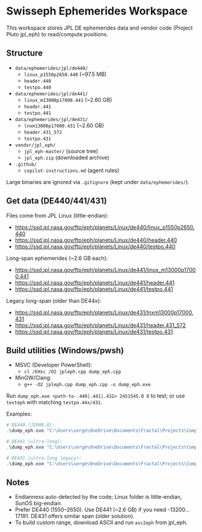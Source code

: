 # Swisseph Ephemerides Workspace

This workspace stores JPL DE ephemerides data and vendor code (Project Pluto jpl_eph) to read/compute positions.

## Structure
- `data/ephemerides/jpl/de440/`
  - `linux_p1550p2650.440` (~97.5 MB)
  - `header.440`
  - `testpo.440`
- `data/ephemerides/jpl/de441/`
  - `linux_m13000p17000.441` (~2.60 GB)
  - `header.441`
  - `testpo.441`
- `data/ephemerides/jpl/de431/`
  - `lnxm13000p17000.431` (~2.60 GB)
  - `header.431_572`
  - `testpo.431`
- `vendor/jpl_eph/`
  - `jpl_eph-master/` (source tree)
  - `jpl_eph.zip` (downloaded archive)
- `.github/`
  - `copilot-instructions.md` (agent rules)

Large binaries are ignored via `.gitignore` (kept under `data/ephemerides/`).

## Get data (DE440/441/431)
Files come from JPL Linux (little-endian):
- https://ssd.jpl.nasa.gov/ftp/eph/planets/Linux/de440/linux_p1550p2650.440
- https://ssd.jpl.nasa.gov/ftp/eph/planets/Linux/de440/header.440
- https://ssd.jpl.nasa.gov/ftp/eph/planets/Linux/de440/testpo.440

Long-span ephemerides (~2.6 GB each):
- https://ssd.jpl.nasa.gov/ftp/eph/planets/Linux/de441/linux_m13000p17000.441
- https://ssd.jpl.nasa.gov/ftp/eph/planets/Linux/de441/header.441
- https://ssd.jpl.nasa.gov/ftp/eph/planets/Linux/de441/testpo.441

Legacy long-span (older than DE44x):
- https://ssd.jpl.nasa.gov/ftp/eph/planets/Linux/de431/lnxm13000p17000.431
- https://ssd.jpl.nasa.gov/ftp/eph/planets/Linux/de431/header.431_572
- https://ssd.jpl.nasa.gov/ftp/eph/planets/Linux/de431/testpo.431

## Build utilities (Windows/pwsh)
- MSVC (Developer PowerShell):
  - `cl /EHsc /O2 jpleph.cpp dump_eph.cpp`
- MinGW/Clang:
  - `g++ -O2 jpleph.cpp dump_eph.cpp -o dump_eph.exe`

Run `dump_eph.exe <path-to-.440|.441|.431> 2451545.0 0` to test; or use `testeph` with matching `testpo.44x/431`.

Examples:
```powershell
# DE440 (J2000.0):
.\dump_eph.exe "C:\Users\serge\OneDrive\Documents\Fractal\Projects\Component\Swisseph\eph\data\ephemerides\jpl\de440\linux_p1550p2650.440" 2451545.0 0

# DE441 (ultra-long):
.\dump_eph.exe "C:\Users\serge\OneDrive\Documents\Fractal\Projects\Component\Swisseph\eph\data\ephemerides\jpl\de441\linux_m13000p17000.441" 2451545.0 0

# DE431 (ultra-long legacy):
.\dump_eph.exe "C:\Users\serge\OneDrive\Documents\Fractal\Projects\Component\Swisseph\eph\data\ephemerides\jpl\de431\lnxm13000p17000.431" 2451545.0 0
```

## Notes
- Endianness auto-detected by the code; Linux folder is little-endian, SunOS big-endian.
- Prefer DE440 (1550–2650). Use DE441 (~2.6 GB) if you need -13200…17191. DE431 offers similar span (older solution).
- To build custom range, download ASCII and run `asc2eph` from jpl_eph.

